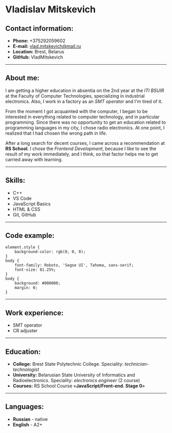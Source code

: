 # **Vladislav Mitskevich**
## **Contact information:**
* **Phone:** +375292059602
* **E-mail:** vlad.mitskevich@mail.ru
* **Location:** Brest, Belarus
* **GitHub:** VladMitskevich

***

## **About me:** 
I am getting a higher education in absentia on the 2nd year at the *ITI BSUIR* at the Faculty of Computer Technologies, specializing in industrial electronics. Also, I work in a factory as an *SMT operator* and I'm tired of it.

From the moment I got acquainted with the computer, I began to be interested in everything related to computer technology, and in particular programming. Since there was no opportunity to get an education related to programming languages in my city, I chose radio electronics. At one point, I realized that I had chosen the wrong path in life. 

After a long search for decent courses, I came across a recommendation at **RS School**.
I chose the *Frontend Development*, because I like to see the result of my work immediately, and I think,  so that factor helps me to get carried away with learning.

---

## **Skills:**
* C++
* VS Code
* JavaScript Basics
* HTML & CSS
* Git, GitHub

---

## **Code example:**
```
element.style {
    background-color: rgb(0, 0, 0);
}
body {
    font-family: Roboto, 'Segoe UI', Tahoma, sans-serif;
    font-size: 81.25%;
}
body {
    background: #000000;
    margin: 0;
} 
```

---

## **Work experience:**
* SMT operator
* CR adjuster

---

## **Education:**
* **College:** Brest State Polytechnic College. 
Speciality: *technician-technologist*
* **University:** Belarusian State University of Informatics and Radioelectronics. 
Speciality: *electronics engineer* (2 course)
* **Courses:** RS School Course «**JavaScript/Front-end. Stage 0**» 

---

## **Languages:**
* **Russian** - native
* **English** - A2+





